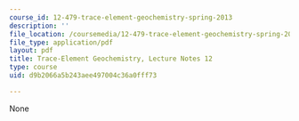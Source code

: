 ```yaml
---
course_id: 12-479-trace-element-geochemistry-spring-2013
description: ''
file_location: /coursemedia/12-479-trace-element-geochemistry-spring-2013/d9b2066a5b243aee497004c36a0fff73_MIT12_479S13_lec12.pdf
file_type: application/pdf
layout: pdf
title: Trace-Element Geochemistry, Lecture Notes 12
type: course
uid: d9b2066a5b243aee497004c36a0fff73

---
```

None
